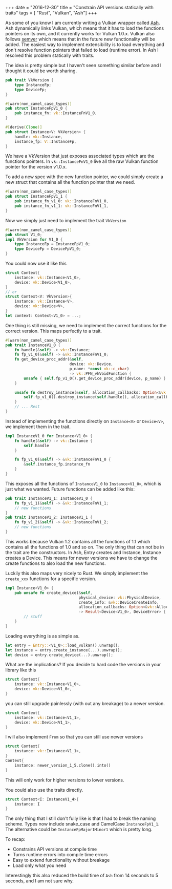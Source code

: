 +++
date        = "2016-12-30"
title       = "Constrain API versions statically with traits"
tags        = [ "Rust", "Vulkan", "Ash"]
+++

As some of you know I am currently writing a Vulkan wrapper called [Ash](https://github.com/MaikKlein/ash). Ash dynamically links Vulkan, which means that it has to load the functions pointers on its own, and it currently works for Vulkan 1.0.x. Vulkan also follows [semver](http://semver.org/) which means that in the future new functionality will be added. The easiest way to implement extensibility is to load everything and don't resolve function pointers that failed to load (runtime error). In Ash I resolved
this problem statically with traits.


The idea is pretty simple but I haven't seen something similar before and I thought it could be worth sharing.

```Rust
pub trait VkVersion {
    type InstanceFp;
    type DeviceFp;
}

#[warn(non_camel_case_types)]
pub struct InstanceFpV1_0 {
    pub instance_fn: vk::InstanceFnV1_0,
}

#[derive(Clone)]
pub struct Instance<V: VkVersion> {
    handle: vk::Instance,
    instance_fp: V::InstanceFp,
}
```

We have a VkVersion that just exposes associated types which are the functions pointers. In `vk::InstanceFnV1_0` live all the raw Vulkan function pointer for the version v1.0.x.

To add a new spec with the new function pointer, we could simply create a new struct that contains all the function pointer that we need.

```Rust
#[warn(non_camel_case_types)]
pub struct InstanceFpV1_1 {
    pub instance_fn_v1_0: vk::InstanceFnV1_0,
    pub instance_fn_v1_1: vk::InstanceFnV1_1,
}
```

Now we simply just need to implement the trait `VkVersion`
```Rust
#[warn(non_camel_case_types)]
pub struct V1_0;
impl VkVersion for V1_0 {
    type InstanceFp = InstanceFpV1_0;
    type DeviceFp = DeviceFpV1_0;
}
```
You could now use it like this
```Rust
struct Context{
    instance: vk::Instance<V1_0>,
    device: vk::Device<V1_0>,
}
// or
struct Context<V: VkVersion>{
    instance: vk::Instance<V>,
    device: vk::Device<V>,
}
let context: Context<V1_0> = ...;
```
One thing is still missing, we need to implement the correct functions for the correct version. This maps perfectly to a trait.
```Rust
#[warn(non_camel_case_types)]
pub trait InstanceV1_0 {
    fn handle(&self) -> vk::Instance;
    fn fp_v1_0(&self) -> &vk::InstanceFnV1_0;
    fn get_device_proc_addr(&self,
                            device: vk::Device,
                            p_name: *const vk::c_char)
                            -> vk::PFN_vkVoidFunction {
        unsafe { self.fp_v1_0().get_device_proc_addr(device, p_name) }
    }

    unsafe fn destroy_instance(&self, allocation_callbacks: Option<&vk::AllocationCallbacks>) {
        self.fp_v1_0().destroy_instance(self.handle(), allocation_callbacks.as_raw_ptr());
    }
    // ... Rest
}
```
Instead of implementing the functions directly on `Instance<V>` or `Device<V>`, we implement them in the trait.
```Rust
impl InstanceV1_0 for Instance<V1_0> {
    fn handle(&self) -> vk::Instance {
        self.handle
    }

    fn fp_v1_0(&self) -> &vk::InstanceFnV1_0 {
        &self.instance_fp.instance_fn
    }
}
```
This exposes all the functions of `InstanceV1_0` to `Instance<V1_0>`, which is just what we wanted. Future functions can be added like this:
```Rust
pub trait InstanceV1_1: InstanceV1_0 {
    fn fp_v1_1(&self) -> &vk::InstanceFnV1_1;
    // new functions
}
pub trait InstanceV1_2: InstanceV1_1 {
    fn fp_v1_2(&self) -> &vk::InstanceFnV1_2;
    // new functions
}
```

This works because Vulkan 1.2 contains all the functions of 1.1 which contains all the functions of 1.0 and so on. The only thing that can not be in the trait are the constructors. In Ash, Entry creates and Instance, Instance creates a Device. This means for newer versions we have to change the create functions to also load the new functions.

Luckily this also maps very nicely to Rust. We simply implement the `create_xxx` functions for a specific version.
```Rust
impl Instance<V1_0> {
    pub unsafe fn create_device(&self,
                                physical_device: vk::PhysicalDevice,
                                create_info: &vk::DeviceCreateInfo,
                                allocation_callbacks: Option<&vk::AllocationCallbacks>)
                                -> Result<Device<V1_0>, DeviceError> {
        // stuff
    }
}
```

Loading everything is as simple as.
```Rust
let entry = Entry::<V1_0>::load_vulkan().unwrap();
let instance = entry.create_instance(...).unwrap();
let device = entry.create_device(...).unwrap();
```

What are the implications?
If you decide to hard code the versions in your library like this
```Rust
struct Context{
    instance: vk::Instance<V1_0>,
    device: vk::Device<V1_0>,
}
```
you can still upgrade painlessly (with out any breakage) to a newer version.

```Rust
struct Context{
    instance: vk::Instance<V1_1>,
    device: vk::Device<V1_1>,
}
```

I will also implement `From` so that you can still use newer versions
```Rust
struct Context{
    instance: vk::Instance<V1_1>,
}
Context{
    instance: newer_version_1_5.clone().into()
}
```
This will only work for higher versions to lower versions.

You could also use the traits directly.

```Rust
struct Context<I: InstanceV1_4>{
    instance: I
}
```

The only thing that I still don't fully like is that I had to break the naming scheme. Types now include snake_case and CamelCase `InstanceFpV1_1`. The alternative could be `InstanceFpMajor1Minor1` which is pretty long.

To recap:

- Constrains API versions at compile time
- Turns runtime errors into compile time errors
- Easy to extend functionality without breakage
- Load only what you need

Interestingly this also reduced the build time of `Ash` from 14 seconds to 5 seconds, and I am not sure why.
